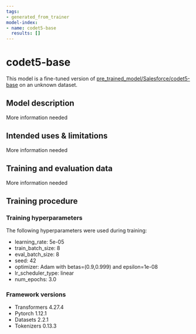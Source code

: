 ```yaml
---
tags:
- generated_from_trainer
model-index:
- name: codet5-base
  results: []
---
```


<!-- This model card has been generated automatically according to the information the Trainer had access to. You
should probably proofread and complete it, then remove this comment. -->

# codet5-base

This model is a fine-tuned version of [pre_trained_model/Salesforce/codet5-base](https://huggingface.co/pre_trained_model/Salesforce/codet5-base) on an unknown dataset.

## Model description

More information needed

## Intended uses & limitations

More information needed

## Training and evaluation data

More information needed

## Training procedure

### Training hyperparameters

The following hyperparameters were used during training:
- learning_rate: 5e-05
- train_batch_size: 8
- eval_batch_size: 8
- seed: 42
- optimizer: Adam with betas=(0.9,0.999) and epsilon=1e-08
- lr_scheduler_type: linear
- num_epochs: 3.0

### Framework versions

- Transformers 4.27.4
- Pytorch 1.12.1
- Datasets 2.2.1
- Tokenizers 0.13.3
